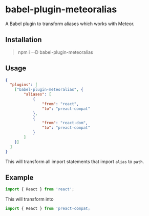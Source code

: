 # babel-plugin-meteoralias

A Babel plugin to transform aliases which works with Meteor.

## Installation

> npm i --D babel-plugin-meteoralias


## Usage

```json
{
  "plugins": [
    ["babel-plugin-meteoralias", {
    	"aliases": [
    		{
    			"from": "react",
				"to": "preact-compat"
    		},
    		{
    			"from": "react-dom",
    			"to": "preact-compat"
    		}
    	]
    }]
  ]
}

```

This will transform all import statements that import `alias` to `path`.

## Example

```js
import { React } from 'react';
```

This will transform into

```js
import { React } from 'preact-compat;
```
